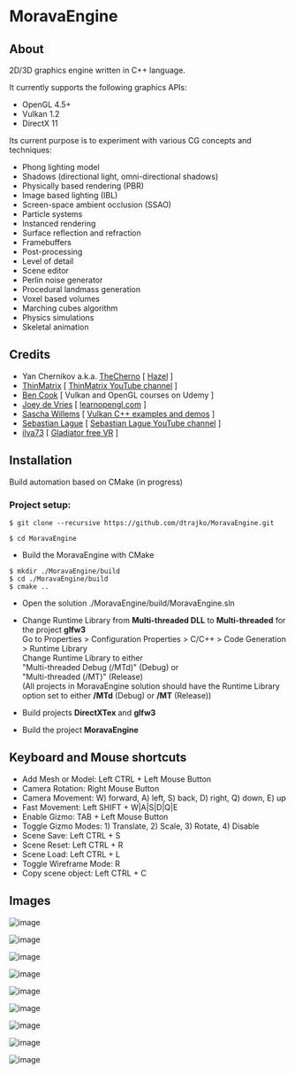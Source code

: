 # MoravaEngine

## About
2D/3D graphics engine written in C++ language.

It currently supports the following graphics APIs:

- OpenGL 4.5+
- Vulkan 1.2
- DirectX 11

Its current purpose is to experiment with various CG concepts and techniques:

* Phong lighting model
* Shadows (directional light, omni-directional shadows)
* Physically based rendering (PBR)
* Image based lighting (IBL)
* Screen-space ambient occlusion (SSAO)
* Particle systems
* Instanced rendering
* Surface reflection and refraction
* Framebuffers
* Post-processing
* Level of detail
* Scene editor
* Perlin noise generator
* Procedural landmass generation
* Voxel based volumes
* Marching cubes algorithm
* Physics simulations
* Skeletal animation

## Credits
* Yan Chernikov a.k.a. <a href="https://twitter.com/thecherno" target="_blank">TheCherno</a> [ <a href="https://github.com/TheCherno/Hazel" target="_blank">Hazel</a> ]
* <a href="https://twitter.com/ThinMatrix/" target="_blank">ThinMatrix</a> [ <a href="https://www.youtube.com/user/ThinMatrix" target="_blank">ThinMatrix YouTube channel</a> ]
* <a href="https://www.udemy.com/user/ben-cook-19/" target="_blank">Ben Cook</a> [ Vulkan and OpenGL courses on Udemy ]
* <a href="https://twitter.com/JoeyDeVriez" target="_blank">Joey de Vries</a> [ <a href="https://learnopengl.com/" target="_blank">learnopengl.com</a> ]
* <a href="https://twitter.com/SaschaWillems2" target="_blank">Sascha Willems</a> [ <a href="https://github.com/SaschaWillems/Vulkan" target="_blank">Vulkan C++ examples and demos</a> ]
* <a href="https://twitter.com/sebastianlague" target="_blank">Sebastian Lague</a> [ <a href="https://www.youtube.com/c/SebastianLague" target="_blank">Sebastian Lague YouTube channel</a> ]
* <a href="https://www.cgtrader.com/ilya73" target="_blank">ilya73</a> [ <a href="https://www.cgtrader.com/free-3d-models/character/man/gladiator-7ac625db-88c2-46ed-a2f1-182fd1f79739" target="_blank">Gladiator free VR</a> ]

<!-- Installation & setup -->

## Installation
Build automation based on CMake (in progress)

### Project setup:
```
$ git clone --recursive https://github.com/dtrajko/MoravaEngine.git
```
```
$ cd MoravaEngine
```
* Build the MoravaEngine with CMake
```
$ mkdir ./MoravaEngine/build
$ cd ./MoravaEngine/build
$ cmake ..
```
* Open the solution ./MoravaEngine/build/MoravaEngine.sln

* Change Runtime Library from **Multi-threaded DLL** to **Multi-threaded** for the project **glfw3**  
Go to Properties > Configuration Properties > C/C++ > Code Generation > Runtime Library  
Change Runtime Library to either  
"Multi-threaded Debug (/MTd)" (Debug) or  
"Multi-threaded (/MT)" (Release)  
(All projects in MoravaEngine solution should have the Runtime Library option set to either **/MTd** (Debug) or **/MT** (Release))

* Build projects **DirectXTex** and **glfw3**

* Build the project **MoravaEngine**  


<!--

* Open solution vendor/DirectXTex/DirectXTex.sln in Visual Studio.
- For projects DirectXTex, texassemble, texconv, texdiag
set Properties > Configuration Properties > C/C++ > Code Generation > Runtime Library
  Debug: Multi-threaded Debug (/MTd)
  Release: Multi-threaded (/MT)
- Build projects DirectXTex, texassemble, texconv, texdiag.


* Open solution vendor/cross-platform/glfw/GLFW.sln in Visual Studio.
- For project glfw
set Properties > Configuration Properties > C/C++ > Code Generation > Runtime Library
  Debug: Multi-threaded Debug (/MTd)
  Release: Multi-threaded (/MT)
- Build project glfw

* Build assimp with CMake
```
$ cd ./vendor/cross-platform/assimp
$ cmake .
```
* Install GLFW
```
$ cd ./vendor/cross-platform/glfw
$ cmake .
$ cmake --build .
```
* Build shaderc - use python to run
```
$ python ./vendor/cross-platform/shaderc/utils/git-sync-deps
```
* Build shaderc with CMake
```
$ cd ./vendor/cross-platform/shaderc
$ cmake .
```
* Open solution vendor/cross-platform/shaderc/shaderc.sln and build it in Visual Studio.
```
$ cd ./vendor/DirectXTex
$ cmake .
```
* Build yaml-cpp project in MoravaEngine solution in Visual Studio.
* Build all spirv-cross-* projects in MoravaEngine solution in Visual Studio.
* Build BulletCollision project in MoravaEngine solution in Visual Studio.
* Build LinearMath project in MoravaEngine solution in Visual Studio.
* Build BulletDynamics project in MoravaEngine solution in Visual Studio.
-->

<!-- Help section -->

## Keyboard and Mouse shortcuts

* Add Mesh or Model: Left CTRL + Left Mouse Button  
* Camera Rotation: Right Mouse Button  
* Camera Movement: W) forward, A) left, S) back, D) right, Q) down, E) up  
* Fast Movement: Left SHIFT + W|A|S|D|Q|E  
* Enable Gizmo: TAB + Left Mouse Button  
* Toggle Gizmo Modes: 1) Translate, 2) Scale, 3) Rotate, 4) Disable  
* Scene Save: Left CTRL + S  
* Scene Reset: Left CTRL + R  
* Scene Load: Left CTRL + L  
* Toggle Wireframe Mode: R  
* Copy scene object: Left CTRL + C  

<!-- Gallery (images) section -->

## Images

![image](https://raw.githubusercontent.com/dtrajko/MoravaEngine/master/MoravaEngine/Screenshots/2021-09-15_04-36-54.jpg)

![image](https://raw.githubusercontent.com/dtrajko/MoravaEngine/master/MoravaEngine/Screenshots/2021-03-23_07-35-56.jpg)

![image](https://raw.githubusercontent.com/dtrajko/MoravaEngine/master/MoravaEngine/Screenshots/2020-10-14_16-14-02.jpg)

![image](https://raw.githubusercontent.com/dtrajko/MoravaEngine/master/MoravaEngine/Screenshots/2020-10-14_16-23-01.jpg)

![image](https://raw.githubusercontent.com/dtrajko/MoravaEngine/master/MoravaEngine/Screenshots/2020-09-21_03-46-55.jpg)

![image](https://raw.githubusercontent.com/dtrajko/MoravaEngine/master/MoravaEngine/Screenshots/2020-03-19-2106.jpg)

![image](https://raw.githubusercontent.com/dtrajko/MoravaEngine/master/MoravaEngine/Screenshots/2020-03-18-0101.jpg)

![image](https://raw.githubusercontent.com/dtrajko/MoravaEngine/master/MoravaEngine/Screenshots/2020-08-12_16-53-48.png)

![image](https://raw.githubusercontent.com/dtrajko/MoravaEngine/master/MoravaEngine/Screenshots/2020-07-08_0158.jpg)
